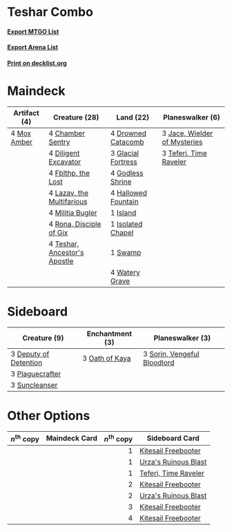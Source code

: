 # Teshar Combo

#### [Export MTGO List](../collection/Teshar%20Combo/Teshar%20Combo.txt)
#### [Export Arena List](../collection/Teshar%20Combo/Teshar%20Combo_arena.txt)
#### [Print on decklist.org](http://decklist.org/?deckmain=4%09Chamber%20Sentry%0A4%09Diligent%20Excavator%0A4%09Drowned%20Catacomb%0A4%09Fblthp,%20the%20Lost%0A3%09Glacial%20Fortress%0A4%09Godless%20Shrine%0A4%09Hallowed%20Fountain%0A1%09Island%0A1%09Isolated%20Chapel%0A3%09Jace,%20Wielder%20of%20Mysteries%0A4%09Lazav,%20the%20Multifarious%0A4%09Militia%20Bugler%0A4%09Mox%20Amber%0A4%09Rona,%20Disciple%20of%20Gix%0A1%09Swamp%0A3%09Teferi,%20Time%20Raveler%0A4%09Teshar,%20Ancestor's%20Apostle%0A4%09Watery%20Grave&deckside=3%09Deputy%20of%20Detention%0A3%09Oath%20of%20Kaya%0A3%09Plaguecrafter%0A3%09Sorin,%20Vengeful%20Bloodlord%0A3%09Suncleanser)
# Maindeck

|                                     Artifact (4)                                     |                                             Creature (28)                                             |                                          Land (22)                                          |                                           Planeswalker (6)                                            |
|--------------------------------------------------------------------------------------|-------------------------------------------------------------------------------------------------------|---------------------------------------------------------------------------------------------|-------------------------------------------------------------------------------------------------------|
|4 [Mox Amber](http://gatherer.wizards.com/Pages/Card/Details.aspx?multiverseid=443112)|4 [Chamber Sentry](http://gatherer.wizards.com/Pages/Card/Details.aspx?multiverseid=452982)            |4 [Drowned Catacomb](http://gatherer.wizards.com/Pages/Card/Details.aspx?multiverseid=430633)|3 [Jace, Wielder of Mysteries](http://gatherer.wizards.com/Pages/Card/Details.aspx?multiverseid=460981)|
|                                                                                      |4 [Diligent Excavator](http://gatherer.wizards.com/Pages/Card/Details.aspx?multiverseid=442939)        |3 [Glacial Fortress](http://gatherer.wizards.com/Pages/Card/Details.aspx?multiverseid=190562)|3 [Teferi, Time Raveler](http://gatherer.wizards.com/Pages/Card/Details.aspx?multiverseid=461148)      |
|                                                                                      |4 [Fblthp, the Lost](http://gatherer.wizards.com/Pages/Card/Details.aspx?multiverseid=460977)          |4 [Godless Shrine](http://gatherer.wizards.com/Pages/Card/Details.aspx?multiverseid=405099)  |                                                                                                       |
|                                                                                      |4 [Lazav, the Multifarious](http://gatherer.wizards.com/Pages/Card/Details.aspx?multiverseid=452934)   |4 [Hallowed Fountain](http://gatherer.wizards.com/Pages/Card/Details.aspx?multiverseid=97071)|                                                                                                       |
|                                                                                      |4 [Militia Bugler](http://gatherer.wizards.com/Pages/Card/Details.aspx?multiverseid=447165)            |1 [Island](http://gatherer.wizards.com/Pages/Card/Details.aspx?multiverseid=439857)          |                                                                                                       |
|                                                                                      |4 [Rona, Disciple of Gix](http://gatherer.wizards.com/Pages/Card/Details.aspx?multiverseid=443091)     |1 [Isolated Chapel](http://gatherer.wizards.com/Pages/Card/Details.aspx?multiverseid=443129) |                                                                                                       |
|                                                                                      |4 [Teshar, Ancestor's Apostle](http://gatherer.wizards.com/Pages/Card/Details.aspx?multiverseid=442924)|1 [Swamp](http://gatherer.wizards.com/Pages/Card/Details.aspx?multiverseid=439858)           |                                                                                                       |
|                                                                                      |                                                                                                       |4 [Watery Grave](http://gatherer.wizards.com/Pages/Card/Details.aspx?multiverseid=405114)    |                                                                                                       |

# Sideboard

|                                          Creature (9)                                          |                                     Enchantment (3)                                     |                                           Planeswalker (3)                                           |
|------------------------------------------------------------------------------------------------|-----------------------------------------------------------------------------------------|------------------------------------------------------------------------------------------------------|
|3 [Deputy of Detention](http://gatherer.wizards.com/Pages/Card/Details.aspx?multiverseid=457309)|3 [Oath of Kaya](http://gatherer.wizards.com/Pages/Card/Details.aspx?multiverseid=461136)|3 [Sorin, Vengeful Bloodlord](http://gatherer.wizards.com/Pages/Card/Details.aspx?multiverseid=461144)|
|3 [Plaguecrafter](http://gatherer.wizards.com/Pages/Card/Details.aspx?multiverseid=452832)      |                                                                                         |                                                                                                      |
|3 [Suncleanser](http://gatherer.wizards.com/Pages/Card/Details.aspx?multiverseid=447175)        |                                                                                         |                                                                                                      |

# Other Options

|*n*<sup>th</sup> copy|Maindeck Card|*n*<sup>th</sup> copy|                                        Sideboard Card                                         |
|---------------------|-------------|--------------------:|-----------------------------------------------------------------------------------------------|
|                     |             |                    1|[Kitesail Freebooter](http://gatherer.wizards.com/Pages/Card/Details.aspx?multiverseid=435264) |
|                     |             |                    1|[Urza's Ruinous Blast](http://gatherer.wizards.com/Pages/Card/Details.aspx?multiverseid=442927)|
|                     |             |                    1|[Teferi, Time Raveler](http://gatherer.wizards.com/Pages/Card/Details.aspx?multiverseid=461148)|
|                     |             |                    2|[Kitesail Freebooter](http://gatherer.wizards.com/Pages/Card/Details.aspx?multiverseid=435264) |
|                     |             |                    2|[Urza's Ruinous Blast](http://gatherer.wizards.com/Pages/Card/Details.aspx?multiverseid=442927)|
|                     |             |                    3|[Kitesail Freebooter](http://gatherer.wizards.com/Pages/Card/Details.aspx?multiverseid=435264) |
|                     |             |                    4|[Kitesail Freebooter](http://gatherer.wizards.com/Pages/Card/Details.aspx?multiverseid=435264) |
